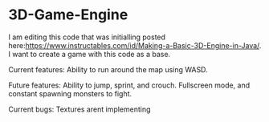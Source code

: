 # 3D-Game-Engine
I am editing this code that was initialling posted here:https://www.instructables.com/id/Making-a-Basic-3D-Engine-in-Java/. I want to create a game with this code as a base.

Current features: Ability to run around the map using WASD.

Future features: Ability to jump, sprint, and crouch. Fullscreen mode, and constant spawning monsters to fight.

Current bugs: Textures arent implementing
